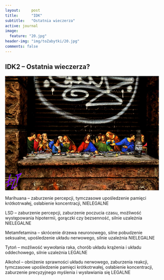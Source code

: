 ```yaml
---
layout:     post
title:      "IDK"
subtitle:   "Ostatnia wieczerza"
active: journal
image:
  feature: "20.jpg"
header-img: "img/toZabytki/20.jpg"
comments: false
---
```


## IDK2 – Ostatnia wieczerza?

![03](../../img/toZabytki/20.jpg)

<p>Marihuana – zaburzenie percepcji, tymczasowe upośledzenie pamięci krótkotrwałej, osłabienie koncentracji,                                               NIELEGALNE</p>
<p>LSD – zaburzenie percepcji, zaburzenie poczucia czasu, możliwość występowania hipotermii, gorączki czy bezsenność, silnie uzależnia         NIELEGALNE</p>
<p>Metamfetamina – skrócenie drzewa neuronowego, silne pobudzenie seksualne, upośledzenie układu nerwowego, silnie uzależnia               NIELEGALNE</p>
<p>Tytoń – możliwość wywołania raka, chorób układu krążenia i układu oddechowego, silnie uzależnia                                                             LEGALNE</p>
<p>Alkohol – obniżenie sprawności układu nerwowego, zaburzenia reakcji, tymczasowe upośledzenie pamięci krótkotrwałej, osłabienie koncentracji, zaburzenie precyzyjnego myślenia i wysławiania się                             LEGALNE</p>

